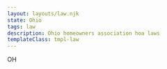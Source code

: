 ```yaml
---
layout: layouts/law.njk
state: Ohio
tags: law
description: Ohio homeowners association hoa laws
templateClass: tmpl-law
---
```


OH